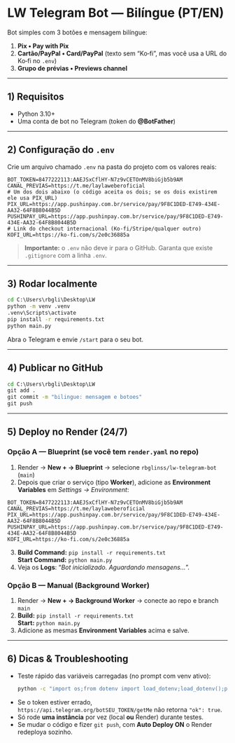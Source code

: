 # LW Telegram Bot — Bilíngue (PT/EN)

Bot simples com 3 botões e mensagem bilíngue:

1. **Pix • Pay with Pix**
2. **Cartão/PayPal • Card/PayPal** (texto sem “Ko‑fi”, mas você usa a URL do Ko‑fi no `.env`)
3. **Grupo de prévias • Previews channel**

---

## 1) Requisitos
- Python 3.10+
- Uma conta de bot no Telegram (token do **@BotFather**)

---

## 2) Configuração do `.env`
Crie um arquivo chamado `.env` na pasta do projeto com os valores reais:

```env
BOT_TOKEN=8477222113:AAEJSxCflHY-N7z9vCETOnMV8biGjb5b9AM
CANAL_PREVIAS=https://t.me/laylaweberoficial
# Um dos dois abaixo (o código aceita os dois; se os dois existirem ele usa PIX_URL)
PIX_URL=https://app.pushinpay.com.br/service/pay/9F8C1DED-E749-434E-AA32-64F8B8044B5D
PUSHINPAY_URL=https://app.pushinpay.com.br/service/pay/9F8C1DED-E749-434E-AA32-64F8B8044B5D
# Link do checkout internacional (Ko‑fi/Stripe/qualquer outro)
KOFI_URL=https://ko-fi.com/s/2e0c36885a
```

> **Importante:** o `.env` não deve ir para o GitHub. Garanta que existe `.gitignore` com a linha `.env`.

---

## 3) Rodar localmente
```bat
cd C:\Users\rbgli\Desktop\LW
python -m venv .venv
.venv\Scripts\activate
pip install -r requirements.txt
python main.py
```
Abra o Telegram e envie `/start` para o seu bot.

---

## 4) Publicar no GitHub
```bat
cd C:\Users\rbgli\Desktop\LW
git add .
git commit -m "bilingue: mensagem e botoes"
git push
```

---

## 5) Deploy no Render (24/7)

### Opção A — Blueprint (se você tem `render.yaml` no repo)
1. Render → **New + → Blueprint** → selecione `rbglinss/lw-telegram-bot` (`main`)  
2. Depois que criar o serviço (tipo **Worker**), adicione as **Environment Variables** em *Settings → Environment*:

```
BOT_TOKEN=8477222113:AAEJSxCflHY-N7z9vCETOnMV8biGjb5b9AM
CANAL_PREVIAS=https://t.me/laylaweberoficial
PIX_URL=https://app.pushinpay.com.br/service/pay/9F8C1DED-E749-434E-AA32-64F8B8044B5D
PUSHINPAY_URL=https://app.pushinpay.com.br/service/pay/9F8C1DED-E749-434E-AA32-64F8B8044B5D
KOFI_URL=https://ko-fi.com/s/2e0c36885a
```

3. **Build Command:** `pip install -r requirements.txt`  
   **Start Command:** `python main.py`  
4. Veja os **Logs**: “*Bot inicializado. Aguardando mensagens...*”.

### Opção B — Manual (Background Worker)
1. Render → **New + → Background Worker** → conecte ao repo e branch `main`  
2. **Build:** `pip install -r requirements.txt`  
   **Start:** `python main.py`  
3. Adicione as mesmas **Environment Variables** acima e salve.

---

## 6) Dicas & Troubleshooting
- Teste rápido das variáveis carregadas (no prompt com venv ativo):
  ```bat
  python -c "import os;from dotenv import load_dotenv;load_dotenv();print({k:bool(os.getenv(k)) for k in ['BOT_TOKEN','PIX_URL','PUSHINPAY_URL','KOFI_URL','CANAL_PREVIAS']})"
  ```
- Se o token estiver errado, `https://api.telegram.org/botSEU_TOKEN/getMe` não retorna `"ok": true`.
- Só rode **uma instância** por vez (local **ou** Render) durante testes.
- Se mudar o código e fizer `git push`, com **Auto Deploy ON** o Render redeploya sozinho.

